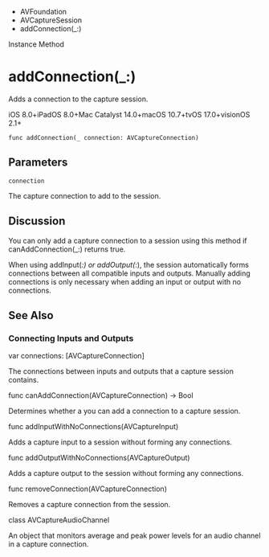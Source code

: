 

- AVFoundation
- AVCaptureSession
-  addConnection(\_:) 

Instance Method

# addConnection(\_:)

Adds a connection to the capture session.

iOS 8.0+iPadOS 8.0+Mac Catalyst 14.0+macOS 10.7+tvOS 17.0+visionOS 2.1+

``` source
func addConnection(_ connection: AVCaptureConnection)
```

## Parameters 

`connection`  

The capture connection to add to the session.

## Discussion

You can only add a capture connection to a session using this method if canAddConnection(_:) returns true.

When using addInput(_:) or addOutput(_:), the session automatically forms connections between all compatible inputs and outputs. Manually adding connections is only necessary when adding an input or output with no connections.

## See Also

### Connecting Inputs and Outputs

var connections: [AVCaptureConnection]

The connections between inputs and outputs that a capture session contains.

func canAddConnection(AVCaptureConnection) -> Bool

Determines whether a you can add a connection to a capture session.

func addInputWithNoConnections(AVCaptureInput)

Adds a capture input to a session without forming any connections.

func addOutputWithNoConnections(AVCaptureOutput)

Adds a capture output to the session without forming any connections.

func removeConnection(AVCaptureConnection)

Removes a capture connection from the session.

class AVCaptureAudioChannel

An object that monitors average and peak power levels for an audio channel in a capture connection.

